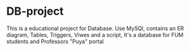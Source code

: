 # DB-project
This is a educational project for Database.
Use MySQl,
contains an ER diagram, Tables, Triggers, Viwes and a script,
It's a database for FUM students and Professors "Puya" portal

